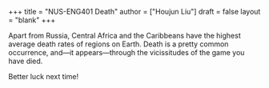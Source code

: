 +++
title = "NUS-ENG401 Death"
author = ["Houjun Liu"]
draft = false
layout = "blank"
+++

Apart from Russia, Central Africa and the Caribbeans have the highest average death rates of regions on Earth. Death is a pretty common occurrence, and—it appears—through the vicissitudes of the game you have died.

Better luck next time!